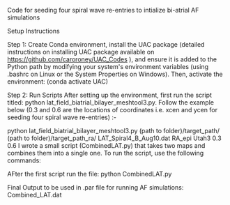 
Code for seeding four spiral wave re-entries to intialize bi-atrial AF simulations 

Setup Instructions

Step 1: Create Conda environment, install the UAC package (detailed instructions on installing UAC package available on https://github.com/caroroney/UAC_Codes ), and ensure it is added to the Python path by modifying your system's environment variables (using .bashrc on Linux or the System Properties on Windows). Then, activate the environment: (conda activate UAC)


Step 2: Run Scripts
After setting up the environment, first run the script titled: python lat_field_biatrial_bilayer_meshtool3.py. Follow the example below (0.3 and 0.6 are the locations of coordinates i.e. xcen and ycen for seeding four spiral wave re-entries) :-

python lat_field_biatrial_bilayer_meshtool3.py (path to folder)/target_path/ (path to folder)/target_path_ra/ LAT_Spiral4_B_Aug10.dat RA_epi Utah3 0.3 0.6
I wrote a small script (CombinedLAT.py) that takes two maps and combines them into a single one. To run the script, use the following commands:

AFter the first script run the file: python CombinedLAT.py

Final Output to be used in .par file for running AF simulations: Combined_LAT.dat
